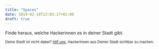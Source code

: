 ```yaml
---
title: "Spaces"
date: 2019-02-18T23:03:17+01:00
draft: true
---
```


Finde heraus, welche Hackerinnen es in deiner Stadt gibt.

<small>Deine Stadt ist nicht dabei? <a href="/zeigdich">Hilf uns</a>, Hackerinnen aus Deiner Stadt sichtbar zu machen.
</small>
